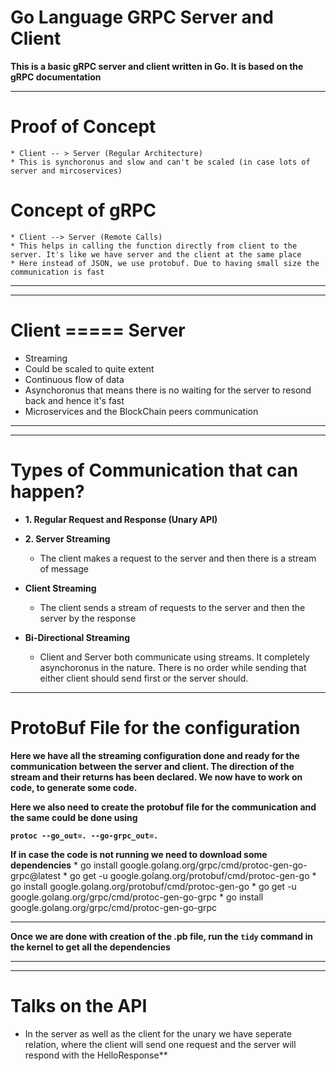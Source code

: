 # **Go Language GRPC Server and Client**

**This is a basic gRPC server and client written in Go. It is based on the gRPC documentation**


<hr>

# **Proof of Concept**

    * Client -- > Server (Regular Architecture)
    * This is synchoronus and slow and can't be scaled (in case lots of server and mircoservices)


# **Concept of gRPC**

    * Client --> Server (Remote Calls)
    * This helps in calling the function directly from client to the server. It's like we have server and the client at the same place
    * Here instead of JSON, we use protobuf. Due to having small size the communication is fast

<hr>

<hr>

# **Client ===== Server**
* Streaming 
* Could be scaled to quite extent
* Continuous flow of data
* Asynchoronus that means there is no waiting for the server to resond back and hence it's fast
* Microservices and the BlockChain peers communication

<hr>

<hr>

# **Types of Communication that can happen?**

* **1. Regular Request and Response (Unary API)**
* **2. Server Streaming**
    * The client makes a request to the server and then there is a stream of message

* **Client Streaming**
    * The client sends a stream of requests to the server and then the server by the response

* **Bi-Directional Streaming**
    * Client and Server both communicate using streams. It completely asynchoronus in the nature. There is no order while sending that either client should send first or the server should.

<hr>

# **ProtoBuf File for the configuration**

**Here we have all the streaming configuration done and ready for the communication between the server and client. The direction of the stream and their returns has been declared. We now have to work on code, to generate some code.**

**Here we also need to create the protobuf file for the communication and the same could be done using**

**`protoc --go_out=. --go-grpc_out=.`**


**If in case the code is not running we need to download some dependencies**
    * go install google.golang.org/grpc/cmd/protoc-gen-go-grpc@latest
    * go get -u google.golang.org/protobuf/cmd/protoc-gen-go
    * go install google.golang.org/protobuf/cmd/protoc-gen-go
    * go get -u google.golang.org/grpc/cmd/protoc-gen-go-grpc
    * go install google.golang.org/grpc/cmd/protoc-gen-go-grpc

<hr>

**Once we are done with creation of the .pb file, run the `tidy` command in the kernel to get all the dependencies**

<hr>

<hr>

# **Talks on the API**

* In the server as well as the client for the unary we have seperate relation, where the client will send one request and the server will respond with the HelloResponse**
